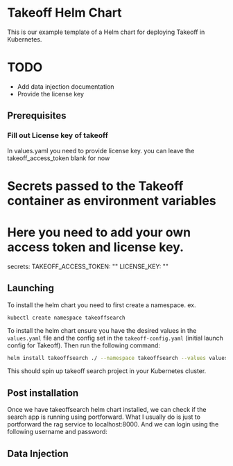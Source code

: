 # Takeoff Helm Chart

This is our example template of a Helm chart for deploying Takeoff in Kubernetes. 

# TODO

- Add data injection documentation 
- Provide the license key

## Prerequisites


### Fill out License key of takeoff

In values.yaml you need to provide license key. you can leave the takeoff_access_token blank for now
# Secrets passed to the Takeoff container as environment variables
# Here you need to add your own access token and license key.
secrets:
  TAKEOFF_ACCESS_TOKEN: ""
  LICENSE_KEY: ""



## Launching

To install the helm chart you need to first create a namespace. ex. 
```
kubectl create namespace takeoffsearch 
```


To install the helm chart ensure you have the desired values in the `values.yaml` file and the config set in the `takeoff-config.yaml` (initial launch config for Takeoff). Then run the following command:

```bash
helm install takeoffsearch ./ --namespace takeoffsearch --values values.yaml      
```

This should spin up takeoff search project in your Kubernetes cluster.


## Post installation

Once we have takeoffsearch helm chart installed, we can check if the search app is running using portforward. What I usually do is just to portforward the rag service to localhost:8000. And we can login using the following username and password: 


## Data Injection 